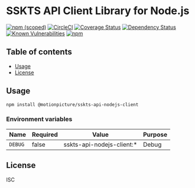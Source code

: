 # SSKTS API Client Library for Node.js

[![npm (scoped)](https://img.shields.io/npm/v/@motionpicture/sskts-api-nodejs-client.svg)](https://www.npmjs.com/package/@motionpicture/sskts-api-nodejs-client)
[![CircleCI](https://circleci.com/gh/motionpicture/sskts-api-nodejs-client.svg?style=shield)](https://circleci.com/gh/motionpicture/sskts-api-nodejs-client)
[![Coverage Status](https://coveralls.io/repos/github/motionpicture/sskts-api-nodejs-client/badge.svg)](https://coveralls.io/github/motionpicture/sskts-api-nodejs-client)
[![Dependency Status](https://img.shields.io/david/motionpicture/sskts-api-nodejs-client.svg)](https://david-dm.org/motionpicture/sskts-api-nodejs-client)
[![Known Vulnerabilities](https://snyk.io/test/github/motionpicture/sskts-api-nodejs-client/badge.svg)](https://snyk.io/test/github/motionpicture/sskts-api-nodejs-client)
[![npm](https://img.shields.io/npm/dm/@motionpicture/sskts-api-nodejs-client.svg)](https://nodei.co/npm/@motionpicture/sskts-api-nodejs-client/)

## Table of contents

* [Usage](#usage)
* [License](#license)

## Usage

```shell
npm install @motionpicture/sskts-api-nodejs-client
```

### Environment variables

| Name    | Required | Value                     | Purpose |
| ------- | -------- | ------------------------- | ------- |
| `DEBUG` | false    | sskts-api-nodejs-client:* | Debug   |

## License

ISC
